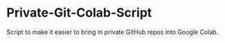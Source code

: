 # Private-Git-Colab-Script
Script to make it easier to bring in private GitHub repos into Google Colab. 
